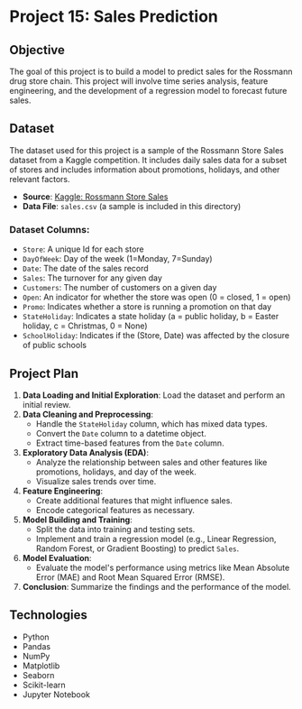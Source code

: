 # Project 15: Sales Prediction

## Objective
The goal of this project is to build a model to predict sales for the Rossmann drug store chain. This project will involve time series analysis, feature engineering, and the development of a regression model to forecast future sales.

## Dataset
The dataset used for this project is a sample of the Rossmann Store Sales dataset from a Kaggle competition. It includes daily sales data for a subset of stores and includes information about promotions, holidays, and other relevant factors.

- **Source**: [Kaggle: Rossmann Store Sales](https://www.kaggle.com/c/rossmann-store-sales)
- **Data File**: `sales.csv` (a sample is included in this directory)

### Dataset Columns:
- `Store`: A unique Id for each store
- `DayOfWeek`: Day of the week (1=Monday, 7=Sunday)
- `Date`: The date of the sales record
- `Sales`: The turnover for any given day
- `Customers`: The number of customers on a given day
- `Open`: An indicator for whether the store was open (0 = closed, 1 = open)
- `Promo`: Indicates whether a store is running a promotion on that day
- `StateHoliday`: Indicates a state holiday (a = public holiday, b = Easter holiday, c = Christmas, 0 = None)
- `SchoolHoliday`: Indicates if the (Store, Date) was affected by the closure of public schools

## Project Plan
1.  **Data Loading and Initial Exploration**: Load the dataset and perform an initial review.
2.  **Data Cleaning and Preprocessing**:
    -   Handle the `StateHoliday` column, which has mixed data types.
    -   Convert the `Date` column to a datetime object.
    -   Extract time-based features from the `Date` column.
3.  **Exploratory Data Analysis (EDA)**:
    -   Analyze the relationship between sales and other features like promotions, holidays, and day of the week.
    -   Visualize sales trends over time.
4.  **Feature Engineering**:
    -   Create additional features that might influence sales.
    -   Encode categorical features as necessary.
5.  **Model Building and Training**:
    -   Split the data into training and testing sets.
    -   Implement and train a regression model (e.g., Linear Regression, Random Forest, or Gradient Boosting) to predict `Sales`.
6.  **Model Evaluation**:
    -   Evaluate the model's performance using metrics like Mean Absolute Error (MAE) and Root Mean Squared Error (RMSE).
7.  **Conclusion**: Summarize the findings and the performance of the model.

## Technologies
- Python
- Pandas
- NumPy
- Matplotlib
- Seaborn
- Scikit-learn
- Jupyter Notebook
